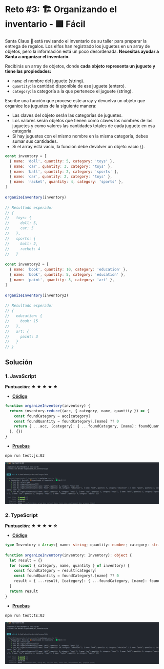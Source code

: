 # Reto #3: 🏗️ Organizando el inventario - 🟩 Fácil

Santa Claus 🎅 está revisando el inventario de su taller para preparar la entrega de regalos. Los elfos han registrado los juguetes en un array de objetos, pero la información está un poco desordenada. **Necesitas ayudar a Santa a organizar el inventario.**

Recibirás un array de objetos, donde **cada objeto representa un juguete y tiene las propiedades:**

- `name`: el nombre del juguete (string).
- `quantity`: la cantidad disponible de ese juguete (entero).
- `category`: la categoría a la que pertenece el juguete (string).

Escribe una función que procese este array y devuelva un objeto que organice los juguetes de la siguiente manera:

- Las claves del objeto serán las categorías de juguetes.
- Los valores serán objetos que tienen como claves los nombres de los juguetes y como valores las cantidades totales de cada juguete en esa categoría.
- Si hay juguetes con el mismo nombre en la misma categoría, debes sumar sus cantidades.
- Si el array está vacío, la función debe devolver un objeto vacío {}.

```js
const inventory = [
  { name: 'doll', quantity: 5, category: 'toys' },
  { name: 'car', quantity: 3, category: 'toys' },
  { name: 'ball', quantity: 2, category: 'sports' },
  { name: 'car', quantity: 2, category: 'toys' },
  { name: 'racket', quantity: 4, category: 'sports' },
]

organizeInventory(inventory)

// Resultado esperado:
// {
//   toys: {
//     doll: 5,
//     car: 5
//   },
//   sports: {
//     ball: 2,
//     racket: 4
//   }

const inventory2 = [
  { name: 'book', quantity: 10, category: 'education' },
  { name: 'book', quantity: 5, category: 'education' },
  { name: 'paint', quantity: 3, category: 'art' },
]

organizeInventory(inventory2)

// Resultado esperado:
// {
//   education: {
//     book: 15
//   },
//   art: {
//     paint: 3
//   }
// }
```

## Solución

### 1. JavaScript

**Puntuación**: **★ ★ ★ ★ ★**

- **[Código](/challenges/2024/Reto03-Organizando_el_inventario/js/solution.js 'Código de la solución en JavaScript')**

```js
function organizeInventory(inventory) {
  return inventory.reduce((acc, { category, name, quantity }) => {
    const foundCategory = acc[category]
    const foundQuantity = foundCategory?.[name] ?? 0
    return { ...acc, [category]: { ...foundCategory, [name]: foundQuantity + quantity } }
  }, {})
}
```

- **[Pruebas](/challenges/2024/Reto03-Organizando_el_inventario/js/solution.test.js 'Pruebas de solución en JavaScript')**

```bash
npm run test:js:03
```

![Pruebas de la solución en JavaScript ejecutadas en consola](/challenges/2024/Reto03-Organizando_el_inventario/assets/images/test-js.png 'Pruebas de la solución en JavaScript ejecutadas')

### 2. TypeScript

**Puntuación**: **★ ★ ★ ★ ☆**

- **[Código](/challenges/2024/Reto03-Organizando_el_inventario/ts/solution.ts)**

```ts
type Inventory = Array<{ name: string; quantity: number; category: string }>

function organizeInventory(inventory: Inventory): object {
  let result = {}
  for (const { category, name, quantity } of inventory) {
    const foundCategory = result[category]
    const foundQuantity = foundCategory?.[name] ?? 0
    result = { ...result, [category]: { ...foundCategory, [name]: foundQuantity + quantity } }
  }
  return result
}
```

- **[Pruebas](/challenges/2024/Reto03-Organizando_el_inventario/ts/solution.spec.ts)**

```bash
npm run test:ts:03
```

![Pruebas de la solución en TypeScript ejecutadas en consola](/challenges/2024/Reto03-Organizando_el_inventario/assets/images/test-ts.png 'Pruebas de la solución en TypeScript ejecutadas')
